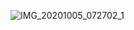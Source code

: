 
![IMG_20201005_072702_1](https://user-images.githubusercontent.com/67545874/95037461-f5c04880-06ec-11eb-9bbf-8142ae9d1be8.jpg)
